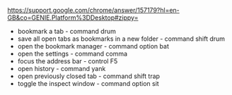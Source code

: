https://support.google.com/chrome/answer/157179?hl=en-GB&co=GENIE.Platform%3DDesktop#zippy=

- bookmark a tab - command drum
- save all open tabs as bookmarks in a new folder - command shift drum
- open the bookmark manager - command option bat
- open the settings - command comma
- focus the address bar - control F5
- open history - command yank
- open previously closed tab - command shift trap
- toggle the inspect window - command option sit
